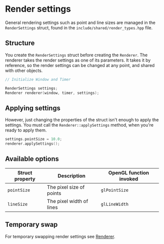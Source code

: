 # Render settings

General rendering settings such as point and line sizes are managed
in the ``RenderSettings`` struct, found in the ``include/shared/render_types.hpp`` file.

## Structure

You create the ``RenderSettings`` struct before creating the ``Renderer``.
The renderer takes the render settings as one of its parameters. It takes it by reference,
so the render settings can be changed at any point, and shared with other
objects.

````c++
// Initialize Window and Timer

RenderSettings settings;
Renderer renderer(window, timer, settings);
````

## Applying settings
However, just changing the properties of the struct isn't enough to apply the settings.
You must call the ``Renderer::applySettings`` method, when you're ready to apply them.

````c++
settings.pointSize = 10.0;
renderer.applySettings();
````

## Available options

| Struct property | Description                           | OpenGL function invoked |
|-----------------|---------------------------------------|-------------------------|
| ``pointSize``   | The pixel size of points | ``glPointSize``         |
| ``lineSize``    | The pixel width of lines | ``glLineWidth``         |


## Temporary swap
For temporary swapping render settings see [Renderer](/render/render).
